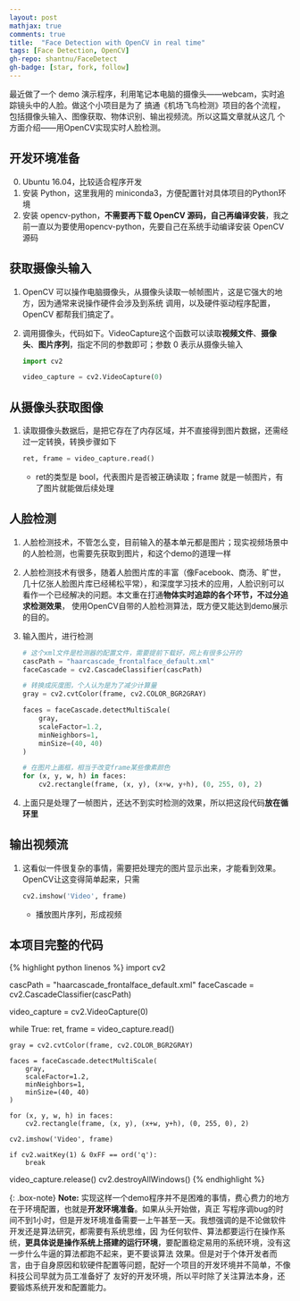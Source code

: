 ```yaml
---
layout: post
mathjax: true
comments: true
title:  "Face Detection with OpenCV in real time"
tags: [Face Detection, OpenCV]
gh-repo: shantnu/FaceDetect
gh-badge: [star, fork, follow]
---
```


最近做了一个 demo 演示程序，利用笔记本电脑的摄像头——webcam，实时追踪镜头中的人脸。做这个小项目是为了
搞通《机场飞鸟检测》项目的各个流程，包括摄像头输入、图像获取、物体识别、输出视频流。所以这篇文章就从这几
个方面介绍——用OpenCV实现实时人脸检测。


## 开发环境准备
0. Ubuntu 16.04，比较适合程序开发  
1. 安装 Python，这里我用的 miniconda3，方便配置针对具体项目的Python环境  
2. 安装 opencv-python，**不需要再下载 OpenCV 源码，自己再编译安装**，我之前一直以为要使用opencv-python，先要自己在系统手动编译安装 OpenCV 源码


## 获取摄像头输入
1. OpenCV 可以操作电脑摄像头，从摄像头读取一帧帧图片，这是它强大的地方，因为通常来说操作硬件会涉及到系统
调用，以及硬件驱动程序配置，OpenCV 都帮我们搞定了。

2. 调用摄像头，代码如下。VideoCapture这个函数可以读取**视频文件**、**摄像头**、**图片序列**，指定不同的参数即可；参数 0 表示从摄像头输入
    ```python
    import cv2

    video_capture = cv2.VideoCapture(0)
    ```


## 从摄像头获取图像
1. 读取摄像头数据后，是把它存在了内存区域，并不直接得到图片数据，还需经过一定转换，转换步骤如下
    ```python
    ret, frame = video_capture.read()
    ```
    - ret的类型是 bool，代表图片是否被正确读取；frame 就是一帧图片，有了图片就能做后续处理


## 人脸检测
1. 人脸检测技术，不管怎么变，目前输入的基本单元都是图片；现实视频场景中的人脸检测，也需要先获取到图片，和这个demo的道理一样

2. 人脸检测技术有很多，随着人脸图片库的丰富（像Facebook、商汤、旷世，几十亿张人脸图片库已经稀松平常），和深度学习技术的应用，人脸识别可以看作一个已经解决的问题。本文重在打通**物体实时追踪的各个环节，不过分追求检测效果**，
使用OpenCV自带的人脸检测算法，既方便又能达到demo展示的目的。

3. 输入图片，进行检测
    ```python
    # 这个xml文件是检测器的配置文件，需要提前下载好，网上有很多公开的
    cascPath = "haarcascade_frontalface_default.xml"
    faceCascade = cv2.CascadeClassifier(cascPath)

    # 转换成灰度图，个人认为是为了减少计算量
    gray = cv2.cvtColor(frame, cv2.COLOR_BGR2GRAY)

    faces = faceCascade.detectMultiScale(
        gray,
        scaleFactor=1.2,
        minNeighbors=1,
        minSize=(40, 40)
    )

    # 在图片上画框，相当于改变frame某些像素颜色
    for (x, y, w, h) in faces:
        cv2.rectangle(frame, (x, y), (x+w, y+h), (0, 255, 0), 2)
    ```
4. 上面只是处理了一帧图片，还达不到实时检测的效果，所以把这段代码**放在循环里**


## 输出视频流
1. 这看似一件很复杂的事情，需要把处理完的图片显示出来，才能看到效果。OpenCV让这变得简单起来，只需
    ```python
    cv2.imshow('Video', frame)
    ```
    - 播放图片序列，形成视频


## 本项目完整的代码
{% highlight python linenos %}
import cv2

cascPath = "haarcascade_frontalface_default.xml"
faceCascade = cv2.CascadeClassifier(cascPath)

video_capture = cv2.VideoCapture(0)

while True:
    ret, frame = video_capture.read()

    gray = cv2.cvtColor(frame, cv2.COLOR_BGR2GRAY)

    faces = faceCascade.detectMultiScale(
        gray,
        scaleFactor=1.2,
        minNeighbors=1,
        minSize=(40, 40)
    )

    for (x, y, w, h) in faces:
        cv2.rectangle(frame, (x, y), (x+w, y+h), (0, 255, 0), 2)

    cv2.imshow('Video', frame)

    if cv2.waitKey(1) & 0xFF == ord('q'):
        break

video_capture.release()
cv2.destroyAllWindows()
{% endhighlight %}


{: .box-note}
**Note:** 实现这样一个demo程序并不是困难的事情，费心费力的地方在于环境配置，也就是**开发环境准备**。如果从头开始做，真正
写程序调bug的时间不到1小时，但是开发环境准备需要一上午甚至一天。我想强调的是不论做软件开发还是算法研究，都需要有系统思维，因
为任何软件、算法都要运行在操作系统，**更具体说是操作系统上搭建的运行环境**，要配置稳定易用的系统环境，没有这一步什么牛逼的算法都跑不起来，更不要谈算法
效果。但是对于个体开发者而言，由于自身原因和软硬件配置等问题，配好一个项目的开发环境并不简单，不像科技公司早就为员工准备好了
友好的开发环境，所以平时除了关注算法本身，还要锻炼系统开发和配置能力。